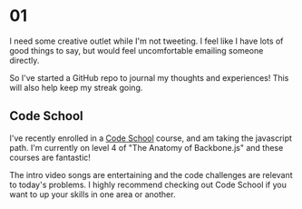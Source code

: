 # 01

I need some creative outlet while I'm not tweeting. I feel like I have lots of good things to say,
but would feel uncomfortable emailing someone directly.

So I've started a GitHub repo to journal my thoughts and experiences! This will also help keep my streak going.

## Code School

I've recently enrolled in a [Code School](http://codeschool.com/) course, and am taking the javascript path. I'm currently on level 4 of "The Anatomy of Backbone.js" and these courses are fantastic!

The intro video songs are entertaining and the code challenges are relevant to today's problems. I highly recommend checking out Code School if you want to up your skills in one area or another.
